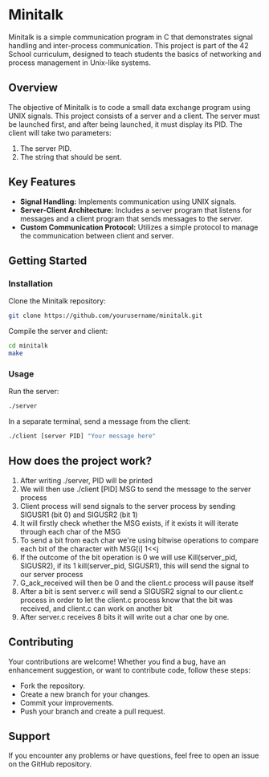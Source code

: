 # Minitalk

Minitalk is a simple communication program in C that demonstrates signal handling and inter-process communication. This project is part of the 42 School curriculum, designed to teach students the basics of networking and process management in Unix-like systems.

## Overview

The objective of Minitalk is to code a small data exchange program using UNIX signals. This project consists of a server and a client. The server must be launched first, and after being launched, it must display its PID. The client will take two parameters:
1. The server PID.
2. The string that should be sent.

## Key Features

- **Signal Handling:** Implements communication using UNIX signals.
- **Server-Client Architecture:** Includes a server program that listens for messages and a client program that sends messages to the server.
- **Custom Communication Protocol:** Utilizes a simple protocol to manage the communication between client and server.

## Getting Started

### Installation

Clone the Minitalk repository:

```bash
git clone https://github.com/yourusername/minitalk.git
```

Compile the server and client:

```bash
cd minitalk
make
```

### Usage

Run the server:

```bash
./server
```

In a separate terminal, send a message from the client:

```bash
./client [server PID] "Your message here"
```

## How does the project work?
1. After writing ./server, PID will be printed
2. We will then use ./client [PID] MSG to send the message to the server process
3. Client process will send signals to the server process by sending SIGUSR1 (bit 0) and SIGUSR2 (bit 1)
4. It will firstly check whether the MSG exists, if it exists it will iterate through each char of the MSG
5. To send a bit from each char we're using bitwise operations to compare each bit of the character with MSG[i] 1<<j
6. If the outcome of the bit operation is 0 we will use Kill(server_pid, SIGUSR2), if its 1 kill(server_pid, SIGUSR1), this will send the signal to our server process
7. G_ack_received will then be 0 and the client.c process will pause itself
8. After a bit is sent server.c will send a SIGUSR2 signal to our client.c process in order to let the client.c process know that the bit was received, and client.c can work on another bit
9. After server.c receives 8 bits it will write out a char one by one. 

## Contributing

Your contributions are welcome! Whether you find a bug, have an enhancement suggestion, or want to contribute code, follow these steps:

- Fork the repository.
- Create a new branch for your changes.
- Commit your improvements.
- Push your branch and create a pull request.

## Support

If you encounter any problems or have questions, feel free to open an issue on the GitHub repository.
